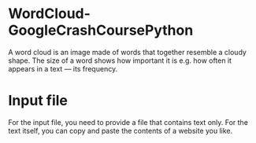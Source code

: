 # WordCloud-GoogleCrashCoursePython
A word cloud is an image made of words that together resemble a cloudy shape. The size of a word shows how important it is e.g. how often it appears in a text — its frequency.

# Input file
For the input file, you need to provide a file that contains text only. For the text itself, you can copy and paste the contents of a website you like.
